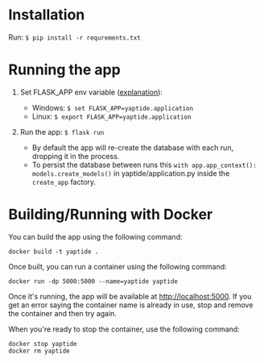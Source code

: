 # Installation
Run: ```$ pip install -r requrements.txt```

# Running the app
1. Set FLASK_APP env variable ([explanation](https://flask.palletsprojects.com/en/2.0.x/cli/)):
   * Windows: ```$ set FLASK_APP=yaptide.application```
   * Linux: ```$ export FLASK_APP=yaptide.application```

2. Run the app: ```$ flask run```
   * By default the app will re-create the database with each run, dropping it in the process. 
   * To persist the database between runs this ```with app.app_context():
        models.create_models()``` in yaptide/application.py inside the ```create_app``` factory.

# Building/Running with Docker

You can build the app using the following command:

```shell
docker build -t yaptide .
```

Once built, you can run a container using the following command:

```shell
docker run -dp 5000:5000 --name=yaptide yaptide
```

Once it's running, the app will be available at [http://localhost:5000](http://localhost:5000). If you get an error saying the container name is already in use, stop and remove the container and then try again.

When you're ready to stop the container, use the following command:

```shell
docker stop yaptide
docker rm yaptide
```
